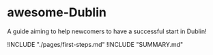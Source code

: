 # awesome-Dublin

A guide aiming to help newcomers to have a successful start in Dublin!

!INCLUDE "./pages/first-steps.md"
!INCLUDE "SUMMARY.md"
